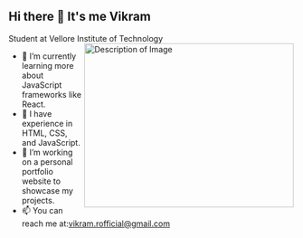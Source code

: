 ## Hi there 👋 It's me Vikram

Student at Vellore Institute of Technology
<img align="right" width="370" height="290" src="https://i.pinimg.com/originals/47/f0/34/47f0342cec72b800463bf003eac1257e.gif" alt="Description of Image">
- 🌱 I’m currently learning more about JavaScript frameworks like React.
- 💼 I have experience in HTML, CSS, and JavaScript.
- 🔭 I’m working on a personal portfolio website to showcase my projects.
- 📫 You can reach me at:[vikram.rofficial@gmail.com](mailto:vikram.rofficial@gmail.com)


<!--
**Vikramr16/Vikramr16** is a ✨ _special_ ✨ repository because its `README.md` (this file) appears on your GitHub profile.

Here are some ideas to get you started:

- 🔭 I’m currently working on ...
- 🌱 I’m currently learning ...
- 👯 I’m looking to collaborate on ...
- 🤔 I’m looking for help with ...
- 💬 Ask me about ...
- 📫 How to reach me: ...
- 😄 Pronouns: ...
- ⚡ Fun fact: ...
-->
